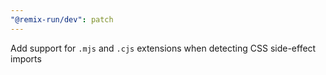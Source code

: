 ```yaml
---
"@remix-run/dev": patch
---
```


Add support for `.mjs` and `.cjs` extensions when detecting CSS side-effect imports
